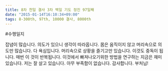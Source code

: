 ```yaml
---
title: 8차 천일 결사 3차 백일 기도 정진 97일째
date: "2015-01-14T16:10:34+09:00"
tags: 8-300th, 97th, 10000 결사, 8000th
---
```


#수행일지

잡념이 많습니다. 의도가 있으니 생각이 따라옵니다. 몸은 움직이지 않고 머리속으로 의도만 많습니다. 다 욕심입니다. 머리속으로 상황을 즐기고만 있습니다. 이것도 중독이 됩니다. 매번 이 것이 반복됩니다. 이것에서 빠져나오기위한 방법을 연구하는 지금은 재미있습니다. 저는 잘 살고 있습니다. 아무 부족함이 없습니다. 감사합니다. 부처님!
